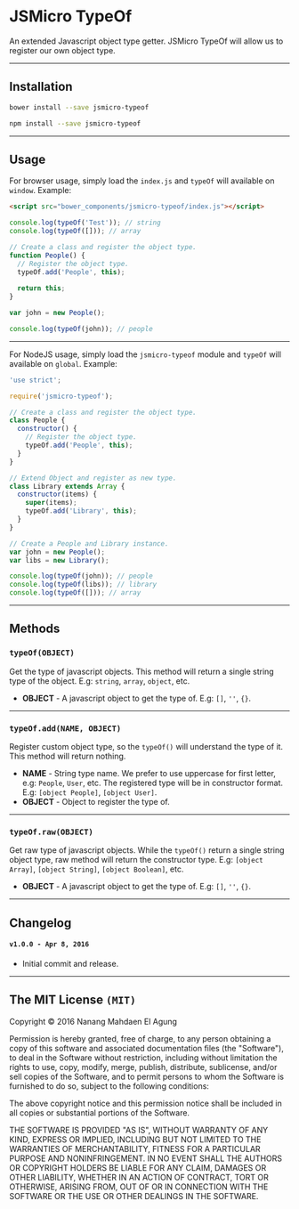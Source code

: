 # JSMicro TypeOf

An extended Javascript object type getter. JSMicro TypeOf will allow us to register our own object type.

***

## Installation

```bash
bower install --save jsmicro-typeof
```

```bash
npm install --save jsmicro-typeof
```

***

## Usage

For browser usage, simply load the `index.js` and `typeOf` will available on `window`. Example:

```html
<script src="bower_components/jsmicro-typeof/index.js"></script>
```

```js
console.log(typeOf('Test')); // string
console.log(typeOf([])); // array

// Create a class and register the object type.
function People() {
  // Register the object type.
  typeOf.add('People', this);
  
  return this;
}

var john = new People();

console.log(typeOf(john)); // people
```

***

For NodeJS usage, simply load the `jsmicro-typeof` module and `typeOf` will available on `global`. Example:

```js
'use strict';

require('jsmicro-typeof');

// Create a class and register the object type.
class People {
  constructor() {
    // Register the object type.
    typeOf.add('People', this);
  }
}

// Extend Object and register as new type.
class Library extends Array {
  constructor(items) {
    super(items);
    typeOf.add('Library', this);
  }
}

// Create a People and Library instance.
var john = new People();
var libs = new Library();

console.log(typeOf(john)); // people
console.log(typeOf(libs)); // library
console.log(typeOf([])); // array
```

***

## Methods

### **`typeOf(OBJECT)`**

Get the type of javascript objects. This method will return a single string type of the object. E.g: `string`, `array`, `object`, etc.

*   **OBJECT** - A javascript object to get the type of. E.g: `[]`, `''`, `{}`.

***

### **`typeOf.add(NAME, OBJECT)`**

Register custom object type, so the `typeOf()` will understand the type of it. This method will return nothing.

*   **NAME** - String type name. We prefer to use uppercase for first letter, e.g: `People`, `User`, etc. The registered type will be in constructor format. E.g: `[object People]`, `[object User]`.
*   **OBJECT** - Object to register the type of.

***

### **`typeOf.raw(OBJECT)`**

Get raw type of javascript objects. While the `typeOf()` return a single string object type, raw method will return the constructor type. E.g: `[object Array]`, `[object String]`, `[object Boolean]`, etc.

*   **OBJECT** - A javascript object to get the type of. E.g: `[]`, `''`, `{}`.

***

## Changelog

#### **`v1.0.0 - Apr 8, 2016`**

*   Initial commit and release.

***

## The MIT License **`(MIT)`**

Copyright © 2016 Nanang Mahdaen El Agung

Permission is hereby granted, free of charge, to any person obtaining a copy of this software and associated documentation files (the "Software"), to deal in the Software without restriction, including without limitation the rights to use, copy, modify, merge, publish, distribute, sublicense, and/or sell copies of the Software, and to permit persons to whom the Software is furnished to do so, subject to the following conditions:

The above copyright notice and this permission notice shall be included in all copies or substantial portions of the Software.

THE SOFTWARE IS PROVIDED "AS IS", WITHOUT WARRANTY OF ANY KIND, EXPRESS OR IMPLIED, INCLUDING BUT NOT LIMITED TO THE WARRANTIES OF MERCHANTABILITY, FITNESS FOR A PARTICULAR PURPOSE AND NONINFRINGEMENT. IN NO EVENT SHALL THE AUTHORS OR COPYRIGHT HOLDERS BE LIABLE FOR ANY CLAIM, DAMAGES OR OTHER LIABILITY, WHETHER IN AN ACTION OF CONTRACT, TORT OR OTHERWISE, ARISING FROM, OUT OF OR IN CONNECTION WITH THE SOFTWARE OR THE USE OR OTHER DEALINGS IN THE SOFTWARE.

